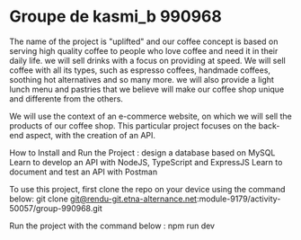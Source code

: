 # Groupe de kasmi_b 990968

The name of the project is "uplifted" and our coffee concept is based on serving high quality coffee to people who love coffee and need it in their daily life. we will sell drinks with a focus on providing at speed. We will sell coffee with all its types, such as espresso coffees, handmade coffees, soothing hot alternatives and so many more. we will also provide a light lunch menu and pastries that we believe will make our coffee shop unique and differente from the others.

We will use the context of an e-commerce website, on which we will sell the products of our coffee shop.
This particular project focuses on the back-end aspect, with the creation of an API.

How to Install and Run the Project :
design a database based on MySQL
Learn to develop an API with NodeJS, TypeScript and ExpressJS
Learn to document and test an API with Postman

To use this project, first clone the repo on your device using the command below:
git clone git@rendu-git.etna-alternance.net:module-9179/activity-50057/group-990968.git

Run the project with the command below : 
npm run dev